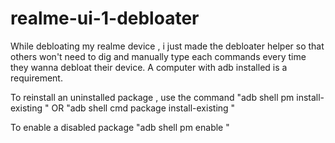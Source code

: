 # realme-ui-1-debloater
While debloating my realme device , i just made the debloater helper so that others won't need to dig and manually type each commands every time they wanna debloat their device.
A computer with adb installed is a requirement.

To reinstall an uninstalled package , use the command
"adb shell pm install-existing <package name>"
OR
"adb shell cmd package install-existing <package name>"

To enable a disabled package
"adb shell pm enable <package name>"
